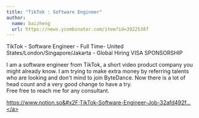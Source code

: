 ```yaml
---
title: "TikTok : Software Engineer"
author:
  name: baizheng
  url: https://news.ycombinator.com/item?id=39225387
---
```

TikTok - Software Engineer - Full Time- United States&#x2F;London&#x2F;Singapore&#x2F;Jakarta - Global Hiring VISA SPONSORSHIP

I am a software engineer from TikTok, a short video product company you might already know. I am trying to make extra money by referring talents who are looking and don&#x27;t mind to join ByteDance. Now there is a lot of head count and a very good change to have a try.  
Free free to reach me for any consultant.

<a href="https:&#x2F;&#x2F;www.notion.so&#x2F;TikTok-Software-Engineer-Job-32afd492feb24436a7c5c9867454de0b" rel="nofollow">https:&#x2F;&#x2F;www.notion.so&#x2F;TikTok-Software-Engineer-Job-32afd492f...</a>
